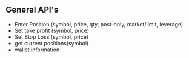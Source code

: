 
## General API's 
* Enter Position (symbol, price, qty, post-only, market/limit, leverage) 
* Set take profit (symbol, price)
* Set Stop Loss (symbol, price)
* get current positions(symbol) 
* wallet information 
